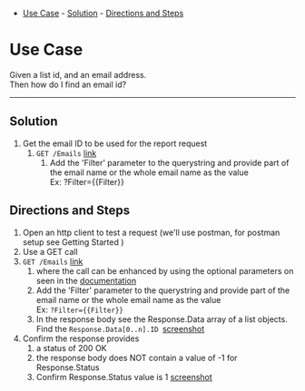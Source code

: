 - [Use Case](#use-case)
        - [Solution](#solution)
        - [Directions and Steps](#directions-and-steps)
  
# Use Case

Given a list id, and an email address. \
Then how do I find an email id?

---

## Solution

1. Get the email ID to be used for the report request
   1. `GET /Emails`  [link](https://developer.benchmarkemail.com/#0068614f-f224-141b-b1eb-8768abc0f5d3) 
       1.  Add the 'Filter' parameter to the querystring and provide part of the email name or the whole email name as the value  \
Ex: ?Filter={{Filter}}

## Directions and Steps 

1. Open an http client to test a request (we'll use postman, for postman setup see Getting Started )
1. Use a GET call  
1. `GET /Emails`  [link](https://developer.benchmarkemail.com/#0068614f-f224-141b-b1eb-8768abc0f5d3) 
   1.  where the call can be enhanced by using the optional parameters on seen in the [documentation](https://developer.benchmarkemail.com/#0068614f-f224-141b-b1eb-8768abc0f5d3) 
   1.  Add the 'Filter' parameter to the querystring and provide part of the email name or the whole email name as the value  \
Ex: `?Filter={{Filter}}`
   1.  In the response body see the Response.Data array of a list objects. Find the <code>Response.Data[0..n].ID </code>[screenshot](https://www.dropbox.com/s/9m0t0hvhq0g4wza/2018-09-19_10-52-59.png?dl=0)
1. Confirm the response provides
   1. a status of 200 OK
   1. the response body does NOT contain a value of -1 for Response.Status
   1. Confirm Response.Status value is 1 [screenshot](https://www.dropbox.com/s/ewwb8p0pshwwwxz/2018-09-13_13-41-35.png?dl=0)